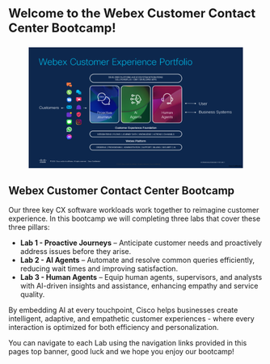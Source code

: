 <div style="font-size: 24px; font-weight: bold;">

Welcome to the Webex Customer Contact Center Bootcamp!

</div>

<figure>
<img
src="../assets/GettingStarted/media/fc64a05a69cdc429805555a69b15aeab9226a2de.png"
alt="A screenshot of a customer experience portfolio AI-generated content may be incorrect." />
</figure>

## Webex Customer Contact Center Bootcamp

Our three key CX software workloads work together to reimagine customer
experience. In this bootcamp we will completing three labs that cover
these three pillars:

- **Lab 1 - Proactive Journeys** – Anticipate customer needs and
  proactively address issues before they arise.
- **Lab 2 - AI Agents** – Automate and resolve common queries
  efficiently, reducing wait times and improving satisfaction.
- **Lab 3 - Human Agents** – Equip human agents, supervisors,
  and analysts with AI-driven insights and assistance, enhancing empathy
  and service quality.

By embedding AI at every touchpoint, Cisco helps businesses create
intelligent, adaptive, and empathetic customer experiences - where every
interaction is optimized for both efficiency and personalization.

You can navigate to each Lab using the navigation links provided in this
pages top banner, good luck and we hope you enjoy our bootcamp!
